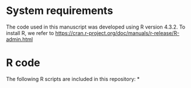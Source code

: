 # System requirements
The code used in this manuscript was developed using R version 4.3.2.
To install R, we refer to https://cran.r-project.org/doc/manuals/r-release/R-admin.html

# R code
The following R scripts are included in this repository:
* 
